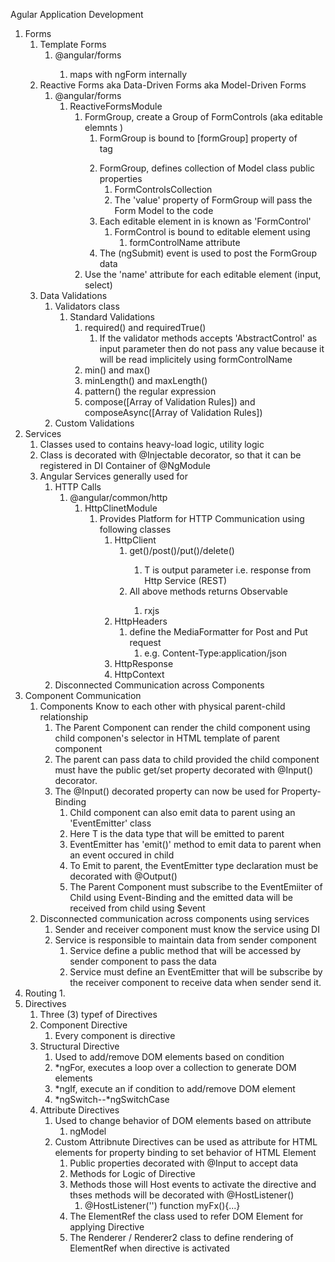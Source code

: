 Agular Application Development

1. Forms
   1. Template Forms
      1. @angular/forms
         1. <form></form> maps with ngForm internally
   2. Reactive Forms aka Data-Driven Forms aka Model-Driven Forms
      1. @angular/forms
         1. ReactiveFormsModule 
            1. FormGroup, create a Group of FormControls (aka editable elemnts )
               1. FormGroup is bound to [formGroup] property of <form> tag
               2. FormGroup, defines collection of Model class public properties 
                  1. FormControlsCollection
                  2. The 'value' property of FormGroup will pass the Form Model to the code
               3. Each editable element in <form></form> is known as 'FormControl'
                  1. FormControl is bound to editable element using
                     1. formControlName attribute
               4. The (ngSubmit) event is used to post the FormGroup data 
            2. Use the 'name' attribute for each editable element (input, select)
   3. Data Validations
      1. Validators class
         1. Standard Validations
            1. required() and requiredTrue()
               1. If the validator methods accepts 'AbstractControl' as input parameter then do not pass any value because it will be read implicitely using formControlName
            2. min() and max()
            3. minLength() and maxLength()
            4. pattern() the regular expression
            5. compose([Array of Validation Rules]) and composeAsync([Array of Validation Rules])
      2. Custom Validations
2. Services
   1. Classes used to contains heavy-load logic, utility logic
   2. Class is decorated with @Injectable decorator, so that it can be registered in DI Container of @NgModule
   3. Angular Services generally used for
      1. HTTP Calls
         1. @angular/common/http
            1. HttpClinetModule
               1. Provides Platform for HTTP Communication using following classes
                  1. HttpClient
                     1. get<T>()/post<T>()/put<T>()/delete<T>()
                        1. T is output parameter i.e. response from Http Service (REST)
                     2. All above methods returns Observable<T>
                        1. rxjs 
                  2. HttpHeaders
                     1. define the MediaFormatter for Post and Put request
                        1. e.g. Content-Type:application/json
                  3. HttpResponse
                  4. HttpContext
      2. Disconnected Communication across Components
3. Component Communication
   1. Components Know to each other with physical parent-child relationship
      1. The Parent Component can render the child component using child componen's selector in HTML template of parent component
      2. The parent can pass data to child provided the child component must have the public get/set property decorated with @Input() decorator.
      3. The @Input() decorated property can now be used for Property-Binding 
         1. Child component can also emit data to parent using an 'EventEmitter<T>' class
         2. Here T is the data type that will be emitted to parent
         3. EventEmitter<T> has 'emit()' method to emit data to parent when an event occured in child
         4. To Emit to parent, the EventEmitter type declaration must be decorated with @Output()
         5. The Parent Component must subscribe to the EventEmiiter of Child using Event-Binding and the emitted data will be received from child using $event 
   2. Disconnected communication across components using services
      1. Sender and receiver component must know the service using DI
      2. Service is responsible to maintain data from sender component
         1. Service define a public method that will be accessed by sender component to pass the data
         2. Service must define an EventEmitter<T> that will be subscribe by the receiver component to receive data when sender send it.   
4. Routing
   1. 
5. Directives
   1. Three (3) typef of Directives
   2. Component Directive
      1. Every component is directive
   3. Structural Directive
      1. Used to add/remove DOM elements based on condition
      2. *ngFor, executes a loop over a collection to generate DOM elements
      3. *ngIf, execute an if condition to add/remove DOM element
      4. *ngSwitch--*ngSwitchCase
   4. Attribute Directives
      1. Used to change behavior of DOM elements based on attribute
         1. ngModel
      2. Custom Attribnute Directives can be used as attribute for HTML elements for property binding to set behavior of HTML Element
         1. Public properties decorated with @Input to accept data
         2. Methods for Logic of Directive
         3. Methods those will Host events to activate the directive and thses methods will be decorated with @HostListener()
            1. @HostListener('<DOM Event>') function myFx(){...}
         4. The ElementRef the class used to refer DOM Element for applying Directive
         5. The Renderer / Renderer2  class to define rendering of ElementRef when directive is activated
